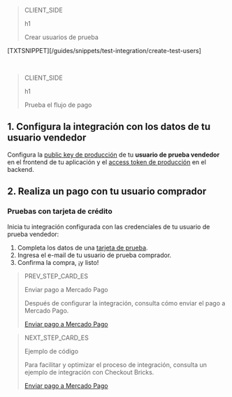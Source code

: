 > CLIENT_SIDE
>
> h1
>
> Crear usuarios de prueba

[TXTSNIPPET][/guides/snippets/test-integration/create-test-users]

</br>

> CLIENT_SIDE
>
> h1
>
> Prueba el flujo de pago

## 1. Configura la integración con los datos de tu usuario vendedor

Configura la [public key de producción]([FAKER][CREDENTIALS][URL]) de tu **usuario de prueba vendedor** en el frontend de tu aplicación y el [access token de producción]([FAKER][CREDENTIALS][URL]) en el backend.

## 2. Realiza un pago con tu usuario comprador

### Pruebas con tarjeta de crédito

Inicia tu integración configurada con las credenciales de tu usuario de prueba vendedor:

1. Completa los datos de una [tarjeta de prueba](/developers/es/guides/additional-content/testing/test-cards).
1. Ingresa el e-mail de tu usuario de prueba comprador.
1. Confirma la compra, ¡y listo!

> PREV_STEP_CARD_ES
>
> Enviar pago a Mercado Pago
>
> Después de configurar la integración, consulta cómo enviar el pago a Mercado Pago.
>
> [Enviar pago a Mercado Pago](/developers/es/docs/checkout-bricks-beta/integration/payment-submission)

> NEXT_STEP_CARD_ES
>
> Ejemplo de código
>
> Para facilitar y optimizar el proceso de integración, consulta un ejemplo de integración con Checkout Bricks.
>
> [Enviar pago a Mercado Pago](/developers/es/docs/checkout-bricks-beta/code-example)